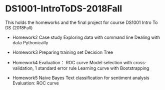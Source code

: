 # DS1001-IntroToDS-2018Fall
This holds the homeworks and the final project for course DS1001 Intro To DS (2018Fall)

- Homework2
Case study
Exploring data with command line
Dealing with data Pythonically

- Homework3
Preparing training set
Decision Tree

- Homework4
Evaluation： ROC curve
Model selection with cross-validation, 1 standard error rule
Learning curve with Bootstrapping

- Homework5
Naive Bayes
Text classification for sentiment analysis
Evaluation: ROC curve
